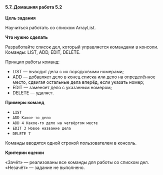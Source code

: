 #### 5.7. Домашняя работа 5.2

**Цель задания**

Научиться работать со списком ArrayList.

**Что нужно сделать**

Разработайте список дел, который управляется командами в консоли. Команды: LIST, ADD, EDIT, DELETE.

Принцип работы команд:

- LIST — выводит дела с их порядковыми номерами;
- ADD — добавляет дело в конец списка или дело на определённое место, сдвигая остальные дела вперёд, если указать номер;
- EDIT — заменяет дело с указанным номером;
- DELETE — удаляет.

**Примеры команд**

- `LIST`
- `ADD Какое-то дело`
- `ADD 4 Какое-то дело на четвёртом месте`
- `EDIT 3 Новое название дела`
- `DELETE 7`

Команды вводятся одной строкой пользователем в консоль.

**Критерии оценки**

«Зачёт» — реализованы все команды для работы со списком дел.  
«Незачёт» — задание не выполнено.

